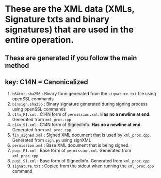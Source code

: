 # These are the XML data (XMLs, Signature txts and binary signatures) that are used in the entire operation. <br>
## These are generated if you follow the main method <br>
## key: C14N = Canonicalized <br>
1.	`b64txt.sha256` : Binary form generated from the `signature.txt` file using openSSL commands
2.	`binsign.sha256` : Binary signature generated during signing process using openSSL commands
3.	`c14n_PI.xml` : C14N form of `permission.xml`.  **Has no a newline at end**. Generated from `xml_proc.cpp`
4.	`c14n_SI.xml` : C14N form of SignedInfo.  **Has no a newline at end**.  Generated from `xml_proc.cpp`
5.	`fin_signed.xml` : Signed XML document that is used by `xml_proc.cpp`. Generated from `sign.py` using signXML
6.	`permission.xml` : Base XML document that is being signed.
7.	`pugi_PI.xml` : Base form of `permission.xml`. Generated from `xml_proc.cpp`
8.	`pugi_SI.xml` : Base form of SignedInfo. Generated from `xml_proc.cpp`
9.	`signature.txt` : Copied from the stdout when running the `xml_proc.cpp` command
